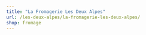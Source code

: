 ```yaml
---
title: "La Fromagerie Les Deux Alpes"
url: /les-deux-alpes/la-fromagerie-les-deux-alpes/
shop: fromage
---
```


